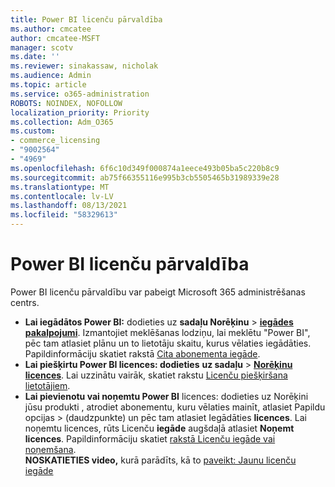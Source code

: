 ```yaml
---
title: Power BI licenču pārvaldība
ms.author: cmcatee
author: cmcatee-MSFT
manager: scotv
ms.date: ''
ms.reviewer: sinakassaw, nicholak
ms.audience: Admin
ms.topic: article
ms.service: o365-administration
ROBOTS: NOINDEX, NOFOLLOW
localization_priority: Priority
ms.collection: Adm_O365
ms.custom:
- commerce_licensing
- "9002564"
- "4969"
ms.openlocfilehash: 6f6c10d349f000874a1eece493b05ba5c220b8c9
ms.sourcegitcommit: ab75f66355116e995b3cb5505465b31989339e28
ms.translationtype: MT
ms.contentlocale: lv-LV
ms.lasthandoff: 08/13/2021
ms.locfileid: "58329613"
---
```

# <a name="power-bi-license-management"></a>Power BI licenču pārvaldība

Power BI licenču pārvaldību var pabeigt Microsoft 365 administrēšanas centrs.

- **Lai iegādātos Power BI:** dodieties uz **sadaļu Norēķinu** \> **[iegādes pakalpojumi](https://go.microsoft.com/fwlink/p/?linkid=868433)**. Izmantojiet meklēšanas lodziņu, lai meklētu "Power BI", pēc tam atlasiet plānu un to lietotāju skaitu, kurus vēlaties iegādāties. Papildinformāciju skatiet rakstā [Cita abonementa iegāde](https://docs.microsoft.com/microsoft-365/commerce/try-or-buy-microsoft-365#buy-a-different-subscription).
- **Lai piešķirtu Power BI licences: dodieties** **uz sadaļu**  >  **[Norēķinu licences](https://go.microsoft.com/fwlink/p/?linkid=842264)**. Lai uzzinātu vairāk, skatiet rakstu [Licenču piešķiršana lietotājiem](https://docs.microsoft.com/microsoft-365/admin/manage/assign-licenses-to-users).
- **Lai pievienotu vai noņemtu Power BI** licences: dodieties uz Norēķini jūsu produkti , atrodiet abonementu, kuru vēlaties mainīt, atlasiet Papildu opcijas  >  **[](https://go.microsoft.com/fwlink/p/?linkid=842054)**(daudzpunkte) un pēc tam atlasiet Iegādāties **licences**.  Lai noņemtu licences, rūts Licenču **iegāde** augšdaļā atlasiet **Noņemt licences**. Papildinformāciju skatiet [rakstā Licenču iegāde vai noņemšana](https://docs.microsoft.com/microsoft-365/commerce/licenses/buy-licenses).\
**NOSKATIETIES video,** kurā parādīts, kā to [paveikt: Jaunu licenču iegāde](https://go.microsoft.com/fwlink/p/?linkid=2154857)
